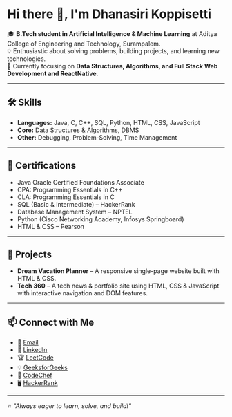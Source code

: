 
# Hi there 👋, I'm Dhanasiri Koppisetti  

🎓 **B.Tech student in Artificial Intelligence & Machine Learning** at Aditya College of Engineering and Technology, Surampalem.  
💡 Enthusiastic about solving problems, building projects, and learning new technologies.  
🚀 Currently focusing on **Data Structures, Algorithms, and Full Stack Web Development and ReactNative**.  

---

## 🛠️ Skills
- **Languages:** Java, C, C++, SQL, Python, HTML, CSS, JavaScript  
- **Core:** Data Structures & Algorithms, DBMS  
- **Other:** Debugging, Problem-Solving, Time Management  

---

## 📜 Certifications
- Java Oracle Certified Foundations Associate  
- CPA: Programming Essentials in C++  
- CLA: Programming Essentials in C  
- SQL (Basic & Intermediate) – HackerRank  
- Database Management System – NPTEL  
- Python (Cisco Networking Academy, Infosys Springboard)  
- HTML & CSS – Pearson  

---

## 🌟 Projects
- **Dream Vacation Planner** – A responsive single-page website built with HTML & CSS.  
- **Tech 360** – A tech news & portfolio site using HTML, CSS & JavaScript with interactive navigation and DOM features.  

---

## 📫 Connect with Me
- 📧 [Email](mailto:koppisettidhanasiri@gmail.com)  
- 💼 [LinkedIn](https://www.linkedin.com/in/dhanasirikoppisetti655565302)  
- 🏆 [LeetCode](https://leetcode.com/u/dhanasirikoppisetti/)  
- 💡 [GeeksforGeeks](https://www.geeksforgeeks.org/user/koppisetti508p/)  
- 🍴 [CodeChef](https://www.codechef.com/users/dhanasiri18)  
- 🖥️ [HackerRank](https://www.hackerrank.com/profile/Dhanasiri)  

---

⭐️ _"Always eager to learn, solve, and build!"_
